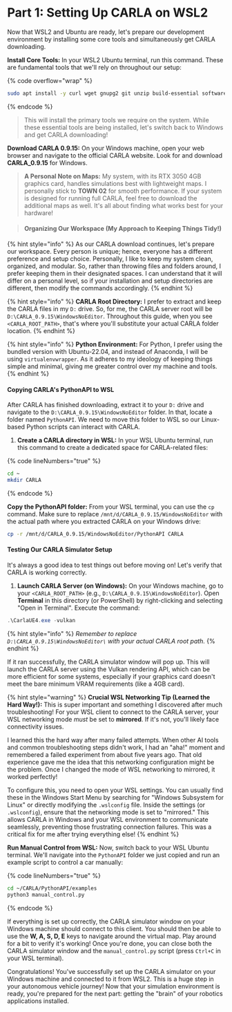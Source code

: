 # Part 1: Setting Up CARLA on WSL2

Now that WSL2 and Ubuntu are ready, let's prepare our development environment by installing some core tools and simultaneously get CARLA downloading.

**Install Core Tools:** In your WSL2 Ubuntu terminal, run this command. These are fundamental tools that we'll rely on throughout our setup:

{% code overflow="wrap" %}
```bash
sudo apt install -y curl wget gnupg2 git unzip build-essential software-properties-common ca-certificates lsb-release apt-transport-https python-is-python3 python3-pip
```
{% endcode %}

> This will install the primary tools we require on the system. While these essential tools are being installed, let's switch back to Windows and get CARLA downloading!

**Download CARLA 0.9.15:** On your Windows machine, open your web browser and navigate to the official CARLA website. Look for and download **CARLA\_0.9.15** for Windows.

> **A Personal Note on Maps:** My system, with its RTX 3050 4GB graphics card, handles simulations best with lightweight maps. I personally stick to **TOWN 02** for smooth performance. If your system is designed for running full CARLA, feel free to download the additional maps as well. It's all about finding what works best for your hardware!

> #### Organizing Our Workspace (My Approach to Keeping Things Tidy!)

{% hint style="info" %}
As our CARLA download continues, let's prepare our workspace. Every person is unique; hence, everyone has a different preference and setup choice. Personally, I like to keep my system clean, organized, and modular. So, rather than throwing files and folders around, I prefer keeping them in their designated spaces. I can understand that it will differ on a personal level, so if your installation and setup directories are different, then modify the commands accordingly.
{% endhint %}

{% hint style="info" %}
**CARLA Root Directory:** I prefer to extract and keep the CARLA files in my `D:` drive. So, for me, the CARLA server root will be `D:\CARLA_0.9.15\WindowsNoEditor`. Throughout this guide, when you see `<CARLA_ROOT_PATH>`, that's where you'll substitute your actual CARLA folder location.
{% endhint %}

{% hint style="info" %}
**Python Environment:** For Python, I prefer using the bundled version with Ubuntu-22.04, and instead of Anaconda, I will be using `virtualenvwrapper`. As it adheres to my ideology of keeping things simple and minimal, giving me greater control over my machine and tools.
{% endhint %}

#### Copying CARLA's PythonAPI to WSL

After CARLA has finished downloading, extract it to your `D:` drive and navigate to the `D:\CARLA_0.9.15\WindowsNoEditor` folder. In that, locate a folder named `PythonAPI`. We need to move this folder to WSL so our Linux-based Python scripts can interact with CARLA.

1. **Create a CARLA directory in WSL:** In your WSL Ubuntu terminal, run this command to create a dedicated space for CARLA-related files:

{% code lineNumbers="true" %}
```bash
cd ~
mkdir CARLA
```
{% endcode %}

**Copy the PythonAPI folder:** From your WSL terminal, you can use the `cp` command. Make sure to replace `/mnt/d/CARLA_0.9.15/WindowsNoEditor` with the actual path where you extracted CARLA on your Windows drive:

```bash
cp -r /mnt/d/CARLA_0.9.15/WindowsNoEditor/PythonAPI CARLA
```

#### Testing Our CARLA Simulator Setup

It's always a good idea to test things out before moving on! Let's verify that CARLA is working correctly.

1. **Launch CARLA Server (on Windows):** On your Windows machine, go to your `<CARLA_ROOT_PATH>` (e.g., `D:\CARLA_0.9.15\WindowsNoEditor`). Open **Terminal** in this directory (or PowerShell) by right-clicking and selecting "Open in Terminal". Execute the command:

```powershell
.\CarlaUE4.exe -vulkan
```

{% hint style="info" %}
_Remember to replace `D:\CARLA_0.9.15\WindowsNoEditor\` with your actual CARLA root path._
{% endhint %}

If it ran successfully, the CARLA simulator window will pop up. This will launch the CARLA server using the Vulkan rendering API, which can be more efficient for some systems, especially if your graphics card doesn't meet the bare minimum VRAM requirements (like a 4GB card).

{% hint style="warning" %}
**Crucial WSL Networking Tip (Learned the Hard Way!):** This is super important and something I discovered after much troubleshooting! For your WSL client to connect to the CARLA server, your WSL networking mode _must_ be set to **mirrored**. If it's not, you'll likely face connectivity issues.

I learned this the hard way after many failed attempts. When other AI tools and common troubleshooting steps didn't work, I had an "aha!" moment and remembered a failed experiment from about five years ago. That old experience gave me the idea that this networking configuration might be the problem. Once I changed the mode of WSL networking to mirrored, it worked perfectly!

To configure this, you need to open your WSL settings. You can usually find these in the Windows Start Menu by searching for "Windows Subsystem for Linux" or directly modifying the `.wslconfig` file. Inside the settings (or `.wslconfig`), ensure that the networking mode is set to "mirrored." This allows CARLA in Windows and your WSL environment to communicate seamlessly, preventing those frustrating connection failures. This was a critical fix for me after trying everything else!
{% endhint %}

**Run Manual Control from WSL:** Now, switch back to your WSL Ubuntu terminal. We'll navigate into the `PythonAPI` folder we just copied and run an example script to control a car manually:

{% code lineNumbers="true" %}
```bash
cd ~/CARLA/PythonAPI/examples
python3 manual_control.py
```
{% endcode %}

If everything is set up correctly, the CARLA simulator window on your Windows machine should connect to this client. You should then be able to use the **W, A, S, D, E** keys to navigate around the virtual map. Play around for a bit to verify it's working! Once you're done, you can close both the CARLA simulator window and the `manual_control.py` script (press `Ctrl+C` in your WSL terminal).

Congratulations! You've successfully set up the CARLA simulator on your Windows machine and connected to it from WSL2. This is a huge step in your autonomous vehicle journey! Now that your simulation environment is ready, you're prepared for the next part: getting the "brain" of your robotics applications installed.

